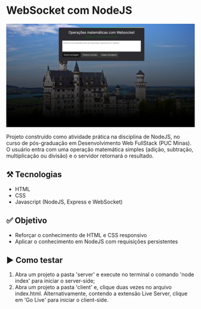 # WebSocket com NodeJS

![preview](./.github/preview.png)

Projeto construído como atividade prática na disciplina de NodeJS, no curso de pós-graduação em Desenvolvimento Web FullStack (PUC Minas). O usuário entra com uma operação matemática simples (adição, subtração, multiplicação ou divisão) e o servidor retornará o resultado.

## ⚒️ Tecnologias
- HTML
- CSS
- Javascript (NodeJS, Express e WebSocket)

## ✅ Objetivo
- Reforçar o conhecimento de HTML e CSS responsivo
- Aplicar o conhecimento em NodeJS com requisições persistentes

## ▶️ Como testar
1) Abra um projeto a pasta 'server' e execute no terminal o comando 'node index' para iniciar o server-side;
2) Abra um projeto a pasta 'client' e, clique duas vezes no arquivo index.html. Alternativamente, contendo a extensão Live Server, clique em 'Go Live' para iniciar o client-side.
